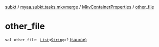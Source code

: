 [subkt](../../index.md) / [myaa.subkt.tasks.mkvmerge](../index.md) / [MkvContainerProperties](index.md) / [other_file](./other_file.md)

# other_file

`val other_file: `[`List`](https://kotlinlang.org/api/latest/jvm/stdlib/kotlin.collections/-list/index.html)`<`[`String`](https://kotlinlang.org/api/latest/jvm/stdlib/kotlin/-string/index.html)`>?` [(source)](https://github.com/Myaamori/SubKt/blob/0.1.4/src/main/kotlin/myaa/subkt/tasks/mkvmerge/mkvmerge.kt#L54)